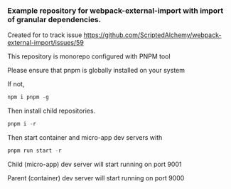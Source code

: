 ### Example repository for webpack-external-import with import of granular dependencies.

Created for to track issue https://github.com/ScriptedAlchemy/webpack-external-import/issues/59


This repository is monorepo configured with PNPM tool

Please ensure that pnpm is globally installed on your system

If not,
```javascript
npm i pnpm -g
```

Then install child repositories.
```javascript
pnpm i -r
```

Then start container and micro-app dev servers with

```javascript
pnpm run start -r
```

Child (micro-app) dev server will start running on port 9001

Parent (container) dev server will start  running on port 9000
